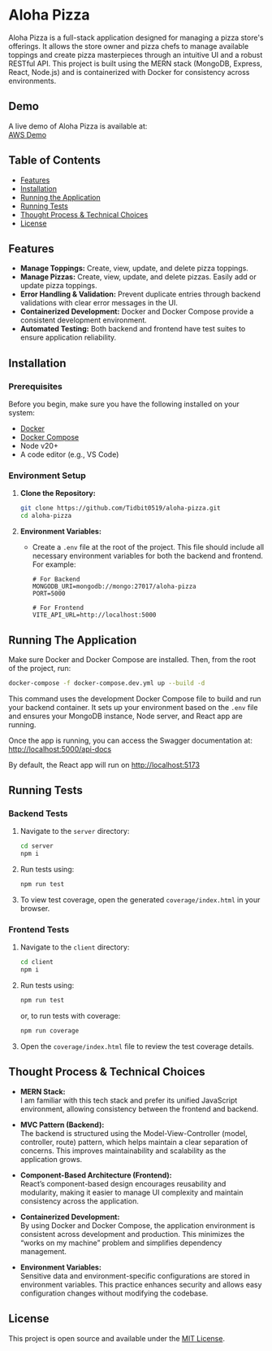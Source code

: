 # Aloha Pizza

Aloha Pizza is a full-stack application designed for managing a pizza store's offerings. It allows the store owner and pizza chefs to manage available toppings and create pizza masterpieces through an intuitive UI and a robust RESTful API. This project is built using the MERN stack (MongoDB, Express, React, Node.js) and is containerized with Docker for consistency across environments.

## Demo

A live demo of Aloha Pizza is available at:  
[AWS Demo](http://ec2-3-15-144-117.us-east-2.compute.amazonaws.com/)

## Table of Contents

- [Features](#features)
- [Installation](#installation)
- [Running the Application](#running-the-application)
- [Running Tests](#running-tests)
- [Thought Process & Technical Choices](#thought-process--technical-choices)
- [License](#license)

## Features

- **Manage Toppings:** Create, view, update, and delete pizza toppings.
- **Manage Pizzas:** Create, view, update, and delete pizzas. Easily add or update pizza toppings.
- **Error Handling & Validation:** Prevent duplicate entries through backend validations with clear error messages in the UI.
- **Containerized Development:** Docker and Docker Compose provide a consistent development environment.
- **Automated Testing:** Both backend and frontend have test suites to ensure application reliability.

## Installation

### Prerequisites

Before you begin, make sure you have the following installed on your system:

- [Docker](https://docs.docker.com/get-docker/)
- [Docker Compose](https://docs.docker.com/compose/install/)
- Node v20+
- A code editor (e.g., VS Code)

### Environment Setup

1. **Clone the Repository:**

   ```bash
   git clone https://github.com/Tidbit0519/aloha-pizza.git
   cd aloha-pizza
   ```

2. **Environment Variables:**

   - Create a `.env` file at the root of the project. This file should include all necessary environment variables for both the backend and frontend. For example:

     ```env
     # For Backend
     MONGODB_URI=mongodb://mongo:27017/aloha-pizza
     PORT=5000

     # For Frontend
     VITE_API_URL=http://localhost:5000
     ```

## Running The Application

Make sure Docker and Docker Compose are installed. Then, from the root of the project, run:

```bash
docker-compose -f docker-compose.dev.yml up --build -d
```

This command uses the development Docker Compose file to build and run your backend container. It sets up your environment based on the `.env` file and ensures your MongoDB instance, Node server, and React app are running.

Once the app is running, you can access the Swagger documentation at:
[http://localhost:5000/api-docs](http://localhost:5000/api-docs)

By default, the React app will run on [http://localhost:5173](http://localhost:5173)

## Running Tests

### Backend Tests

1. Navigate to the `server` directory:
   ```bash
   cd server
   npm i
   ```
2. Run tests using:
   ```bash
   npm run test
   ```
3. To view test coverage, open the generated `coverage/index.html` in your browser.

### Frontend Tests

1. Navigate to the `client` directory:
   ```bash
   cd client
   npm i
   ```
2. Run tests using:
   ```bash
   npm run test
   ```
   or, to run tests with coverage:
   ```bash
   npm run coverage
   ```
3. Open the `coverage/index.html` file to review the test coverage details.

## Thought Process & Technical Choices

- **MERN Stack:**  
  I am familiar with this tech stack and prefer its unified JavaScript environment, allowing consistency between the frontend and backend.

- **MVC Pattern (Backend):**  
  The backend is structured using the Model-View-Controller (model, controller, route) pattern, which helps maintain a clear separation of concerns. This improves maintainability and scalability as the application grows.

- **Component-Based Architecture (Frontend):**  
  React’s component-based design encourages reusability and modularity, making it easier to manage UI complexity and maintain consistency across the application.

- **Containerized Development:**  
  By using Docker and Docker Compose, the application environment is consistent across development and production. This minimizes the “works on my machine” problem and simplifies dependency management.

- **Environment Variables:**  
  Sensitive data and environment-specific configurations are stored in environment variables. This practice enhances security and allows easy configuration changes without modifying the codebase.

## License

This project is open source and available under the [MIT License](LICENSE).
